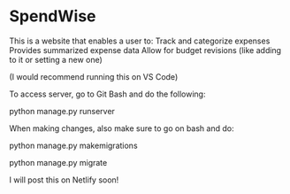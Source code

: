 # SpendWise
This is a website that enables a user to:
Track and categorize expenses
Provides summarized expense data
Allow for budget revisions (like adding to it or setting a new one)

(I would recommend running this on VS Code)

To access server, go to Git Bash and do the following:

python manage.py runserver

When making changes, also make sure to go on bash and do:

python manage.py makemigrations

python manage.py migrate

I will post this on Netlify soon!
